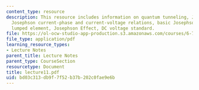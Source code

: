 ```yaml
---
content_type: resource
description: This resource includes information on quantum tunneling, Josephson tunneling,
  Josephson current-phase and current-voltage relations, basic Josephson junction
  lumped element, Josephson Effect, DC voltage standard.
file: https://ol-ocw-studio-app-production.s3.amazonaws.com/courses/6-763-applied-superconductivity-fall-2005/bd03c313db9f7f52b37b202c0fae9e6b_lecture11.pdf
file_type: application/pdf
learning_resource_types:
- Lecture Notes
parent_title: Lecture Notes
parent_type: CourseSection
resourcetype: Document
title: lecture11.pdf
uid: bd03c313-db9f-7f52-b37b-202c0fae9e6b
---
```

